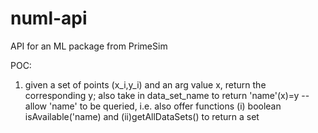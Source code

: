 # numl-api
API for an ML package from PrimeSim

POC:
1. given a set of points (x_i,y_i) and an arg value x, return the corresponding y; also take in data_set_name to return 'name'(x)=y
   --allow 'name' to be queried, i.e. also offer functions (i) boolean isAvailable('name) and (ii)getAllDataSets() to return a set
